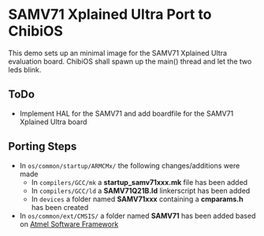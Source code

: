 # SAMV71 Xplained Ultra Port to ChibiOS

This demo sets up an minimal image for the SAMV71 Xplained Ultra evaluation board.
ChibiOS shall spawn up the main() thread and let the two leds blink.

## ToDo

* Implement HAL for the SAMV71 and add boardfile for the SAMV71 Xplained Ultra board

## Porting Steps

* In `os/common/startup/ARMCMx/` the following changes/additions were made
  - In `compilers/GCC/mk` a **startup_samv71xxx.mk** file has been added
  - In `compilers/GCC/ld` a **SAMV71Q21B.ld** linkerscript has been added
  - In `devices` a folder named **SAMV71xxx** containing a **cmparams.h** has been created
* In `os/common/ext/CMSIS/` a folder named **SAMV71** has been added based on [Atmel Software Framework](https://github.com/avrxml/asf.git)
